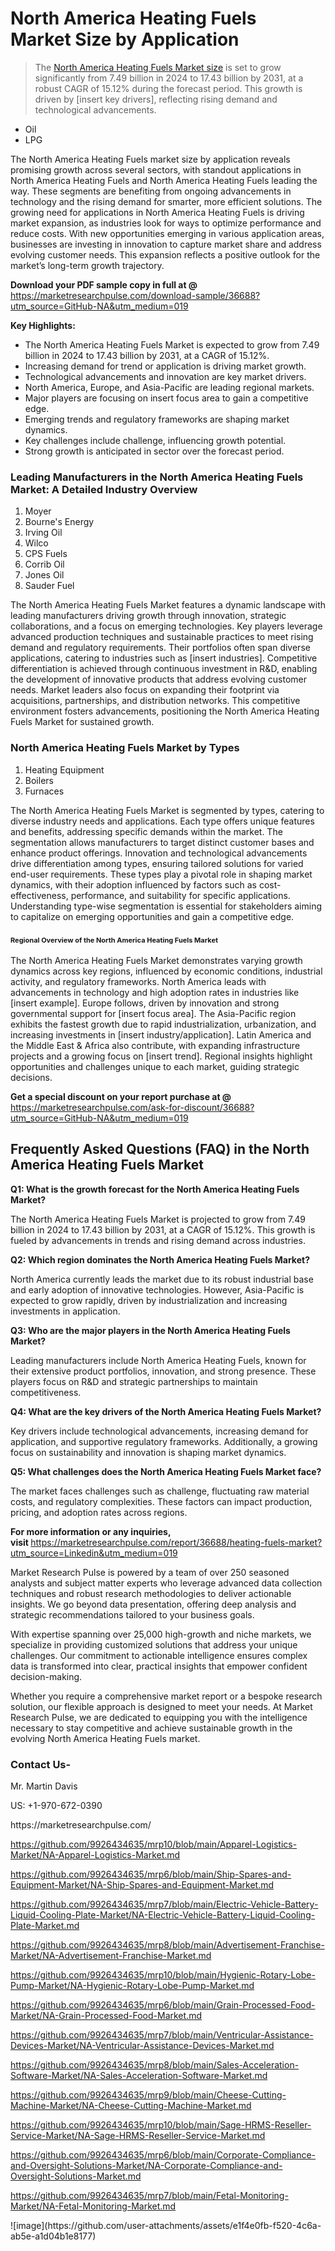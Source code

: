 <h1>North America Heating Fuels Market&nbsp;Size by Application</h1><blockquote><p>The <a href="https://marketresearchpulse.com/download-sample/36688?utm_source=GitHub-NA&amp;utm_medium=019">North America Heating Fuels Market size</a> is set to grow significantly from 7.49 billion in 2024 to 17.43 billion by 2031, at a robust CAGR of 15.12% during the forecast period. This growth is driven by [insert key drivers], reflecting rising demand and technological advancements.</p></blockquote><ul><li>Oil<li> LPG</li></ul><p>The North America Heating Fuels market size by application reveals promising growth across several sectors, with standout applications in North America Heating Fuels and North America Heating Fuels leading the way. These segments are benefiting from ongoing advancements in technology and the rising demand for smarter, more efficient solutions. The growing need for applications in North America Heating Fuels is driving market expansion, as industries look for ways to optimize performance and reduce costs. With new opportunities emerging in various application areas, businesses are investing in innovation to capture market share and address evolving customer needs. This expansion reflects a positive outlook for the market’s long-term growth trajectory.</p><p><strong>Download your PDF sample copy in full at @ </strong><a href="https://marketresearchpulse.com/download-sample/36688?utm_source=GitHub-NA&amp;utm_medium=019">https://marketresearchpulse.com/download-sample/36688?utm_source=GitHub-NA&amp;utm_medium=019</a></p><p><strong>Key Highlights: </strong></p><ul><li>The North America Heating Fuels Market is expected to grow from 7.49 billion in 2024 to 17.43 billion by 2031, at a CAGR of 15.12%.</li><li>Increasing demand for trend or application is driving market growth.</li><li>Technological advancements and innovation are key market drivers.</li><li>North America, Europe, and Asia-Pacific are leading regional markets.</li><li>Major players are focusing on insert focus area to gain a competitive edge.</li><li>Emerging trends and regulatory frameworks are shaping market dynamics.</li><li>Key challenges include challenge, influencing growth potential.</li><li>Strong growth is anticipated in sector over the forecast period.</li></ul><h3>Leading Manufacturers in the North America Heating Fuels Market: A Detailed Industry Overview</h3><ol><li>Moyer</li><li>Bourne's Energy</li><li>Irving Oil</li><li>Wilco</li><li>CPS Fuels</li><li>Corrib Oil</li><li>Jones Oil</li><li>Sauder Fuel</li></ol><div class="flex max-w-full flex-col flex-grow"><div class="min-h-8 text-message flex w-full flex-col items-end gap-2 whitespace-normal break-words [.text-message+&amp;]:mt-5" dir="auto" data-message-author-role="assistant" data-message-id="fd8432e4-4910-450d-b182-61b7bfb0a01f" data-message-model-slug="gpt-4o"><div class="flex w-full flex-col gap-1 empty:hidden first:pt-[3px]"><div class="markdown prose w-full break-words dark:prose-invert light"><p>The North America Heating Fuels Market features a dynamic landscape with leading manufacturers driving growth through innovation, strategic collaborations, and a focus on emerging technologies. Key players leverage advanced production techniques and sustainable practices to meet rising demand and regulatory requirements. Their portfolios often span diverse applications, catering to industries such as [insert industries]. Competitive differentiation is achieved through continuous investment in R&amp;D, enabling the development of innovative products that address evolving customer needs. Market leaders also focus on expanding their footprint via acquisitions, partnerships, and distribution networks. This competitive environment fosters advancements, positioning the North America Heating Fuels Market for sustained growth.</p></div></div></div></div><h3>North America Heating Fuels Market by Types</h3><ol><li>Heating Equipment<li> Boilers<li> Furnaces</li></ol><div class="flex max-w-full flex-col flex-grow"><div class="min-h-8 text-message flex w-full flex-col items-end gap-2 whitespace-normal break-words [.text-message+&amp;]:mt-5" dir="auto" data-message-author-role="assistant" data-message-id="084470be-0bb7-4664-bddf-5156b4f41249" data-message-model-slug="gpt-4o-mini"><div class="flex w-full flex-col gap-1 empty:hidden first:pt-[3px]"><div class="markdown prose w-full break-words dark:prose-invert light"><p>The North America Heating Fuels Market is segmented by types, catering to diverse industry needs and applications. Each type offers unique features and benefits, addressing specific demands within the market. The segmentation allows manufacturers to target distinct customer bases and enhance product offerings. Innovation and technological advancements drive differentiation among types, ensuring tailored solutions for varied end-user requirements. These types play a pivotal role in shaping market dynamics, with their adoption influenced by factors such as cost-effectiveness, performance, and suitability for specific applications. Understanding type-wise segmentation is essential for stakeholders aiming to capitalize on emerging opportunities and gain a competitive edge.</p></div></div></div></div><h3><span style="font-size: 11px;">Regional Overview of the North America Heating Fuels Market</span></h3><div class="flex max-w-full flex-col flex-grow"><div class="min-h-8 text-message flex w-full flex-col items-end gap-2 whitespace-normal break-words [.text-message+&amp;]:mt-5" dir="auto" data-message-author-role="assistant" data-message-id="e9038762-ce64-4e30-91c9-9bd413514231" data-message-model-slug="gpt-4o-mini"><div class="flex w-full flex-col gap-1 empty:hidden first:pt-[3px]"><div class="markdown prose w-full break-words dark:prose-invert light"><p>The North America Heating Fuels Market demonstrates varying growth dynamics across key regions, influenced by economic conditions, industrial activity, and regulatory frameworks. North America leads with advancements in technology and high adoption rates in industries like [insert example]. Europe follows, driven by innovation and strong governmental support for [insert focus area]. The Asia-Pacific region exhibits the fastest growth due to rapid industrialization, urbanization, and increasing investments in [insert industry/application]. Latin America and the Middle East &amp; Africa also contribute, with expanding infrastructure projects and a growing focus on [insert trend]. Regional insights highlight opportunities and challenges unique to each market, guiding strategic decisions.</p></div></div></div></div><p><strong>Get a special discount on your report purchase at @ </strong><a href="https://marketresearchpulse.com/ask-for-discount/36688?utm_source=GitHub-NA&amp;utm_medium=019">https://marketresearchpulse.com/ask-for-discount/36688?utm_source=GitHub-NA&amp;utm_medium=019</a></p><h2>Frequently Asked Questions (FAQ) in the North America Heating Fuels Market</h2><p><strong>Q1: What is the growth forecast for the North America Heating Fuels Market?</strong></p><p>The North America Heating Fuels Market is projected to grow from 7.49 billion in 2024 to 17.43 billion by 2031, at a CAGR of 15.12%. This growth is fueled by advancements in trends and rising demand across industries.</p><p><strong>Q2: Which region dominates the North America Heating Fuels Market?</strong></p><p>North America currently leads the market due to its robust industrial base and early adoption of innovative technologies. However, Asia-Pacific is expected to grow rapidly, driven by industrialization and increasing investments in application.</p><p><strong>Q3: Who are the major players in the North America Heating Fuels Market?</strong></p><p>Leading manufacturers include North America Heating Fuels, known for their extensive product portfolios, innovation, and strong presence. These players focus on R&amp;D and strategic partnerships to maintain competitiveness.</p><p><strong>Q4: What are the key drivers of the North America Heating Fuels Market?</strong></p><p>Key drivers include technological advancements, increasing demand for application, and supportive regulatory frameworks. Additionally, a growing focus on sustainability and innovation is shaping market dynamics.</p><p><strong>Q5: What challenges does the North America Heating Fuels Market face?</strong></p><p>The market faces challenges such as challenge, fluctuating raw material costs, and regulatory complexities. These factors can impact production, pricing, and adoption rates across regions.</p><p><strong>For more information or any inquiries, visit&nbsp;</strong><a href="https://marketresearchpulse.com/report/36688/heating-fuels-market?utm_source=Linkedin&utm_medium=019">https://marketresearchpulse.com/report/36688/heating-fuels-market?utm_source=Linkedin&utm_medium=019</a></p><p>Market Research Pulse is powered by a team of over 250 seasoned analysts and subject matter experts who leverage advanced data collection techniques and robust research methodologies to deliver actionable insights. We go beyond data presentation, offering deep analysis and strategic recommendations tailored to your business goals.</p><p>With expertise spanning over 25,000 high-growth and niche markets, we specialize in providing customized solutions that address your unique challenges. Our commitment to actionable intelligence ensures complex data is transformed into clear, practical insights that empower confident decision-making.</p><p>Whether you require a comprehensive market report or a bespoke research solution, our flexible approach is designed to meet your needs. At Market Research Pulse, we are dedicated to equipping you with the intelligence necessary to stay competitive and achieve sustainable growth in the evolving North America Heating Fuels market.</p><h3><strong>Contact Us-</strong></h3><p>Mr. Martin Davis</p><p>US: +1-970-672-0390</p><p>https://marketresearchpulse.com/</p><p><a href="https://github.com/9926434635/mrp10/blob/main/Apparel-Logistics-Market/NA-Apparel-Logistics-Market.md">https://github.com/9926434635/mrp10/blob/main/Apparel-Logistics-Market/NA-Apparel-Logistics-Market.md</a></p><p><a href="https://github.com/9926434635/mrp6/blob/main/Ship-Spares-and-Equipment-Market/NA-Ship-Spares-and-Equipment-Market.md">https://github.com/9926434635/mrp6/blob/main/Ship-Spares-and-Equipment-Market/NA-Ship-Spares-and-Equipment-Market.md</a></p><p><a href="https://github.com/9926434635/mrp7/blob/main/Electric-Vehicle-Battery-Liquid-Cooling-Plate-Market/NA-Electric-Vehicle-Battery-Liquid-Cooling-Plate-Market.md">https://github.com/9926434635/mrp7/blob/main/Electric-Vehicle-Battery-Liquid-Cooling-Plate-Market/NA-Electric-Vehicle-Battery-Liquid-Cooling-Plate-Market.md</a></p><p><a href="https://github.com/9926434635/mrp8/blob/main/Advertisement-Franchise-Market/NA-Advertisement-Franchise-Market.md">https://github.com/9926434635/mrp8/blob/main/Advertisement-Franchise-Market/NA-Advertisement-Franchise-Market.md</a></p><p><a href="https://github.com/9926434635/mrp10/blob/main/Hygienic-Rotary-Lobe-Pump-Market/NA-Hygienic-Rotary-Lobe-Pump-Market.md">https://github.com/9926434635/mrp10/blob/main/Hygienic-Rotary-Lobe-Pump-Market/NA-Hygienic-Rotary-Lobe-Pump-Market.md</a></p><p><a href="https://github.com/9926434635/mrp6/blob/main/Grain-Processed-Food-Market/NA-Grain-Processed-Food-Market.md">https://github.com/9926434635/mrp6/blob/main/Grain-Processed-Food-Market/NA-Grain-Processed-Food-Market.md</a></p><p><a href="https://github.com/9926434635/mrp7/blob/main/Ventricular-Assistance-Devices-Market/NA-Ventricular-Assistance-Devices-Market.md">https://github.com/9926434635/mrp7/blob/main/Ventricular-Assistance-Devices-Market/NA-Ventricular-Assistance-Devices-Market.md</a></p><p><a href="https://github.com/9926434635/mrp8/blob/main/Sales-Acceleration-Software-Market/NA-Sales-Acceleration-Software-Market.md">https://github.com/9926434635/mrp8/blob/main/Sales-Acceleration-Software-Market/NA-Sales-Acceleration-Software-Market.md</a></p><p><a href="https://github.com/9926434635/mrp9/blob/main/Cheese-Cutting-Machine-Market/NA-Cheese-Cutting-Machine-Market.md">https://github.com/9926434635/mrp9/blob/main/Cheese-Cutting-Machine-Market/NA-Cheese-Cutting-Machine-Market.md</a></p><p><a href="https://github.com/9926434635/mrp10/blob/main/Sage-HRMS-Reseller-Service-Market/NA-Sage-HRMS-Reseller-Service-Market.md">https://github.com/9926434635/mrp10/blob/main/Sage-HRMS-Reseller-Service-Market/NA-Sage-HRMS-Reseller-Service-Market.md</a></p><p><a href="https://github.com/9926434635/mrp6/blob/main/Corporate-Compliance-and-Oversight-Solutions-Market/NA-Corporate-Compliance-and-Oversight-Solutions-Market.md">https://github.com/9926434635/mrp6/blob/main/Corporate-Compliance-and-Oversight-Solutions-Market/NA-Corporate-Compliance-and-Oversight-Solutions-Market.md</a></p><p><a href="https://github.com/9926434635/mrp7/blob/main/Fetal-Monitoring-Market/NA-Fetal-Monitoring-Market.md">https://github.com/9926434635/mrp7/blob/main/Fetal-Monitoring-Market/NA-Fetal-Monitoring-Market.md</a></p>
![image](https://github.com/user-attachments/assets/e1f4e0fb-f520-4c6a-ab5e-a1d04b1e8177)
